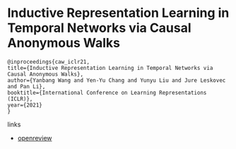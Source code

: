 # Inductive Representation Learning in Temporal Networks via Causal Anonymous Walks 

```
@inproceedings{caw_iclr21,
title={Inductive Representation Learning in Temporal Networks via Causal Anonymous Walks},
author={Yanbang Wang and Yen-Yu Chang and Yunyu Liu and Jure Leskovec and Pan Li},
booktitle={International Conference on Learning Representations (ICLR)},
year={2021}
}
```

links
- [openreview](https://openreview.net/forum?id=KYPz4YsCPj)
